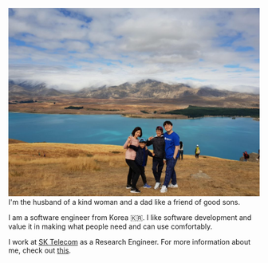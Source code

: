 ![nz](imgs/nz.jpg)
I'm the husband of a kind woman and a dad like a friend of good sons.

I am a software engineer from Korea 🇰🇷. I like software development and value it in making what people need and can use comfortably.

I work at [SK Telecom](https://www.sktelecom.com/index_en.html) as a Research Engineer. For more information about me, check out [this](https://www.linkedin.com/in/gogamza/).
